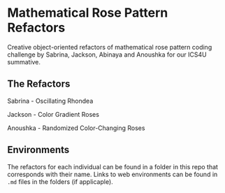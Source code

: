 # Mathematical Rose Pattern Refactors
Creative object-oriented refactors of mathematical rose pattern coding challenge by Sabrina, Jackson, Abinaya and Anoushka for our ICS4U summative.

## The Refactors
Sabrina - Oscillating Rhondea

Jackson - Color Gradient Roses

Anoushka - Randomized Color-Changing Roses


## Environments
The refactors for each individual can be found in a folder in this repo that corresponds with their name. Links to web environments can be found in `.md` files in the folders (if applicaple).
